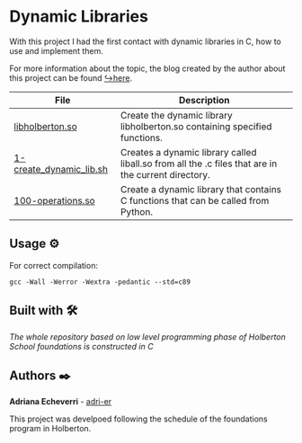 # Dynamic Libraries

With this project I had the first contact with dynamic libraries in C, how to use and implement them.

For more information about the topic, the blog created by the author about this project can be found [↪️here](https://2903.medium.com/differences-between-a-static-and-dynamic-library-911d7f2fa175).

| File      | Description |
| ----------- | ----------- |
| [libholberton.so]() | Create the dynamic library libholberton.so containing specified functions. |
| [1-create_dynamic_lib.sh]() | Creates a dynamic library called liball.so from all the .c files that are in the current directory. |
| [100-operations.so]() | Create a dynamic library that contains C functions that can be called from Python. |

## Usage ⚙️

For correct compilation:
```
gcc -Wall -Werror -Wextra -pedantic --std=c89
```


## Built with 🛠️

_The whole repository based on low level programming phase of Holberton School foundations is constructed in C_

## Authors ✒️

**Adriana Echeverri** - [adri-er](https://github.com/adri-er)


This project was develpoed following the schedule of the foundations program in Holberton.